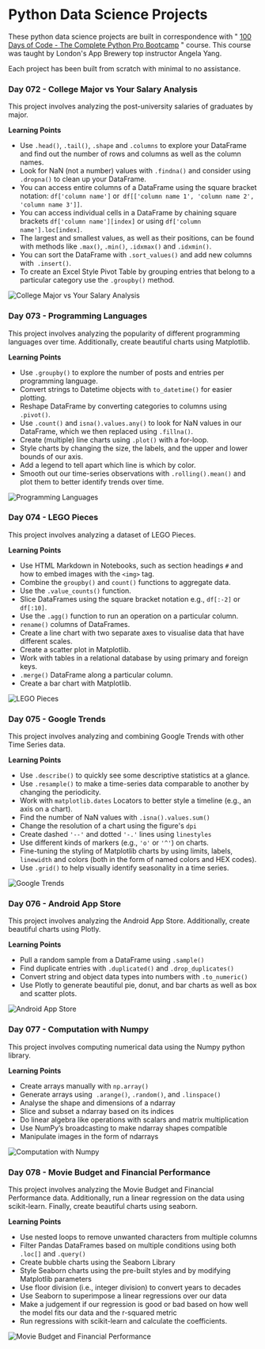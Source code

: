 # Python Data Science Projects

These python data science projects are built in correspondence with " [100 Days of Code - The Complete Python Pro Bootcamp](https://www.udemy.com/course/100-days-of-code/) " course. This course was taught by London's App Brewery top instructor Angela Yang.<br/>

Each project has been built from scratch with minimal to no assistance.<br/>

### Day 072 - College Major vs Your Salary Analysis

This project involves analyzing the post-university salaries of graduates by major. 

**Learning Points**

- Use `.head()`, `.tail()`, `.shape` and `.columns` to explore your DataFrame and find out the number of rows and columns as well as the column names.
- Look for NaN (not a number) values with `.findna()` and consider using `.dropna()` to clean up your DataFrame.
- You can access entire columns of a DataFrame using the square bracket notation: `df['column name']` or` df[['column name 1', 'column name 2', 'column name 3']]`.
- You can access individual cells in a DataFrame by chaining square brackets `df['column name'][index]` or using `df['column name'].loc[index]`.
- The largest and smallest values, as well as their positions, can be found with methods like `.max()`, `.min()`, `.idxmax()` and `.idxmin()`.
- You can sort the DataFrame with `.sort_values()` and add new columns with` .insert()`.
- To create an Excel Style Pivot Table by grouping entries that belong to a particular category use the `.groupby()` method.

![College Major vs Your Salary Analysis](college-major-vs-your-salary/data-exploration-pandas-college-major.gif)

### Day 073 - Programming Languages

This project involves analyzing the popularity of different programming languages over time. Additionally, create beautiful charts using Matplotlib.

**Learning Points**

- Use `.groupby()` to explore the number of posts and entries per programming language.
- Convert strings to Datetime objects with `to_datetime()` for easier plotting.
- Reshape DataFrame by converting categories to columns using `.pivot()`.
- Use `.count()` and `isna().values.any()` to look for NaN values in our DataFrame, which we then replaced using `.fillna()`.
- Create (multiple) line charts using `.plot()` with a for-loop.
- Style charts by changing the size, the labels, and the upper and lower bounds of our axis.
- Add a legend to tell apart which line is which by color.
- Smooth out our time-series observations with `.rolling().mean()` and plot them to better identify trends over time.

![Programming Languages](programming-language/programming-languages.gif)

### Day 074 - LEGO Pieces

This project involves analyzing a dataset of LEGO Pieces.

**Learning Points**

- Use HTML Markdown in Notebooks, such as section headings `#` and how to embed images with the `<img>` tag.
- Combine the `groupby()` and `count()` functions to aggregate data.
- Use the `.value_counts()` function.
- Slice DataFrames using the square bracket notation e.g., `df[:-2]` or `df[:10]`.
- Use the `.agg()` function to run an operation on a particular column.
- `rename()` columns of DataFrames.
- Create a line chart with two separate axes to visualise data that have different scales.
- Create a scatter plot in Matplotlib.
- Work with tables in a relational database by using primary and foreign keys.
- `.merge()` DataFrame along a particular column.
- Create a bar chart with Matplotlib.

![LEGO Pieces](analyze-the-lego-dataset/lego-analysis.gif)

### Day 075 - Google Trends

This project involves analyzing and combining Google Trends with other Time Series data.

**Learning Points**

- Use `.describe()` to quickly see some descriptive statistics at a glance.
- Use `.resample()` to make a time-series data comparable to another by changing the periodicity.
- Work with `matplotlib.dates` Locators to better style a timeline (e.g., an axis on a chart).
- Find the number of NaN values with `.isna().values.sum()`
- Change the resolution of a chart using the figure's `dpi`
- Create dashed `'--'` and dotted `'-.'` lines using `linestyles`
- Use different kinds of markers (e.g., `'o'` or `'^'`) on charts.
- Fine-tuning the styling of Matplotlib charts by using limits, labels, `linewidth` and colors (both in the form of named colors and HEX codes).
- Use `.grid()` to help visually identify seasonality in a time series.

![Google Trends](google-trends-data-analysis/google-trends-and-data-visualisation.gif)

### Day 076 - Android App Store

This project involves analyzing the Android App Store. Additionally, create beautiful charts using Plotly.

**Learning Points**

- Pull a random sample from a DataFrame using `.sample()`
- Find duplicate entries with `.duplicated()` and `.drop_duplicates()`
- Convert string and object data types into numbers with `.to_numeric()`
- Use Plotly to generate beautiful pie, donut, and bar charts as well as box and scatter plots.

![Android App Store](google-play-store-analysis/google-play-store-app-analytics.gif)

### Day 077 - Computation with Numpy

This project involves computing numerical data using the Numpy python library.

**Learning Points**

- Create arrays manually with `np.array()`
- Generate arrays using  `.arange()`, `.random()`, and `.linspace()`
- Analyse the shape and dimensions of a ndarray
- Slice and subset a ndarray based on its indices
- Do linear algebra like operations with scalars and matrix multiplication
- Use NumPy’s broadcasting to make ndarray shapes compatible
- Manipulate images in the form of ndarrays

![Computation with Numpy](computation-with-numpy-and-n-dimensional-array/computation-with-numpy.gif)  

### Day 078 - Movie Budget and Financial Performance

This project involves analyzing the Movie Budget and Financial Performance data. Additionally, run a linear regression on the data using scikit-learn. Finally, create beautiful charts using seaborn.

**Learning Points**

- Use nested loops to remove unwanted characters from multiple columns
- Filter Pandas DataFrames based on multiple conditions using both `.loc[]` and `.query()`
- Create bubble charts using the Seaborn Library
- Style Seaborn charts using the pre-built styles and by modifying Matplotlib parameters
- Use floor division (i.e., integer division) to convert years to decades
- Use Seaborn to superimpose a linear regressions over our data
- Make a judgement if our regression is good or bad based on how well the model fits our data and the r-squared metric
- Run regressions with scikit-learn and calculate the coefficients.

![Movie Budget and Financial Performance](movie-budget-and-financial-performance-analysis/seaborn-and-linear-regression.gif)  
